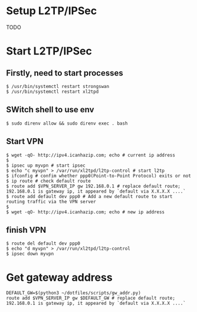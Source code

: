 # Setup L2TP/IPSec

TODO

# Start L2TP/IPSec

## Firstly, need to start processes

```
$ /usr/bin/systemctl restart strongswan
$ /usr/bin/systemctl restart xl2tpd
```

## SWitch shell to use env

```
$ sudo direnv allow && sudo direnv exec . bash
```

## Start VPN

```
$ wget -qO- http://ipv4.icanhazip.com; echo # current ip address
$ 
$ ipsec up myvpn # start ipsec
$ echo "c myvpn" > /var/run/xl2tpd/l2tp-control # start l2tp
$ ifconfig # confim whether ppp0(Point-to-Point Protocol) exits or not
$ ip route # check default route
$ route add $VPN_SERVER_IP gw 192.168.0.1 # replace default route; 192.168.0.1 is gateway ip, it appeared by `default via X.X.X.X ....`
$ route add default dev ppp0 # Add a new default route to start routing traffic via the VPN server
$ 
$ wget -qO- http://ipv4.icanhazip.com; echo # new ip address
```

## finish VPN

```
$ route del default dev ppp0
$ echo "d myvpn" > /var/run/xl2tpd/l2tp-control
$ ipsec down myvpn
```


# Get gateway address


```
DEFAULT_GW=$(python3 ~/dotfiles/scripts/gw_addr.py)
route add $VPN_SERVER_IP gw $DEFAULT_GW # replace default route; 192.168.0.1 is gateway ip, it appeared by `default via X.X.X.X ....`
```
